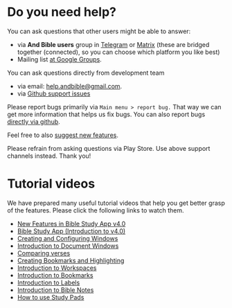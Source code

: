 # Do you need help? 

You can ask questions that other users might be able to answer:
 - via **And Bible users** group in [Telegram](https://t.me/andbible) or [Matrix](https://matrix.to/#/#andbible:matrix.org) (these are bridged together (connected), so you can choose which platform you like best)
 - Mailing list [at Google Groups](https://groups.google.com/g/and-bible).

You can ask questions directly from development team
 - via email: help.andbible@gmail.com.
 - via [Github support issues](https://github.com/AndBible/and-bible/issues/new/choose)

Please report bugs primarily via `Main menu > report bug.` That way we can get more information that helps us
fix bugs. You can also report bugs [directly via github](https://github.com/AndBible/and-bible/issues/new/choose).

Feel free to also [suggest new features](https://github.com/AndBible/and-bible/issues/new/choose).

Please refrain from asking questions via Play Store. Use above support channels instead. Thank you!

# Tutorial videos

We have prepared many useful tutorial videos that help you get better grasp of the features. Please click the following links to watch them. 

- [New Features in Bible Study App v4.0](https://youtu.be/f2cf6-7liMo)
- [Bible Study App (Introduction to v4.0)](https://youtu.be/xf7m4rSuxGw)
- [Creating and Configuring Windows](https://youtu.be/N7awlmZXFdQ)
- [Introduction to Document Windows](https://youtu.be/mKxEuQX-oX0)
- [Comparing verses](https://youtu.be/wFG-vlSow6E)
- [Creating Bookmarks and Highlighting](https://youtu.be/rcQv6YNeMpQ)
- [Introduction to Workspaces](https://youtu.be/3YB3_QH8zew)
- [Introduction to Bookmarks](https://youtu.be/PXdvFRLGcAA)
- [Introduction to Labels](https://youtu.be/0AwBktLOup8)
- [Introduction to Bible Notes](https://youtu.be/--Hr5LqBfmg)
- [How to use Study Pads](https://youtu.be/4gLyW3P9Phs)